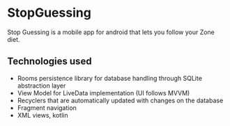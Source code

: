 # StopGuessing
Stop Guessing is a mobile app for android that lets you follow your Zone diet.

## Technologies used
+ Rooms persistence library for database handling through SQLite abstraction layer
+ View Model for LiveData implementation (UI follows MVVM)
+ Recyclers that are automatically updated with changes on the database
+ Fragment navigation
+ XML views, kotlin
